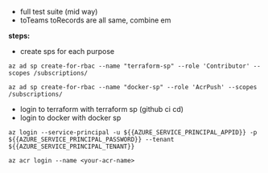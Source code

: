 -  full test suite (mid way)
-  toTeams toRecords are all same, combine em

**steps:**

-  create sps for each purpose

`az ad sp create-for-rbac --name "terraform-sp" --role 'Contributor' --scopes /subscriptions/`

`az ad sp create-for-rbac --name "docker-sp" --role 'AcrPush' --scopes /subscriptions/`

-  login to terraform with terraform sp (github ci cd)
-  login to docker with docker sp

`az login --service-principal -u ${{AZURE_SERVICE_PRINCIPAL_APPID}} -p ${{AZURE_SERVICE_PRINCIPAL_PASSWORD}} --tenant ${{AZURE_SERVICE_PRINCIPAL_TENANT}}`

`az acr login --name <your-acr-name>`
